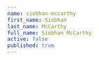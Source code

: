 ```yaml
---
name: siobhan-mccarthy
first_name: Siobhan
last_name: McCarthy
full_name: Siobhan McCarthy
active: false
published: true
---
```

